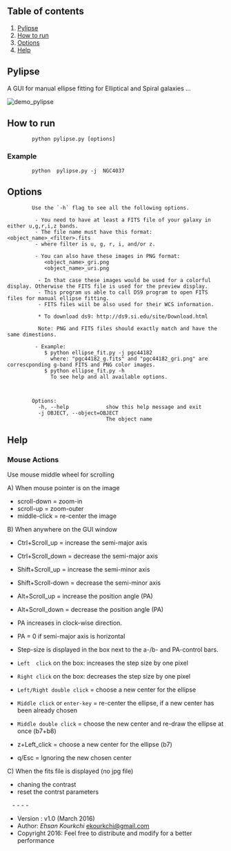 ## Table of contents
1. [Pylipse](#Pylipse)
2. [How to run](#run)
3. [Options](#Options)
4. [Help](#Help)

## Pylipse <a name="Pylipse"></a>

A GUI for manual ellipse fitting for Elliptical and Spiral galaxies ...

![demo_pylipse](https://user-images.githubusercontent.com/13570487/74600799-c375b400-5053-11ea-90b0-a7546a07cfb0.png)


## How to run <a name="run"></a>

            python pylipse.py [options]
            
### Example
 
            python  pylipse.py -j  NGC4037 

## Options <a name="Options"></a>

            Use the `-h` flag to see all the following options.

             - You need to have at least a FITS file of your galaxy in either u,g,r,i,z bands. 
             - The file name must have this format: <object_name>_<filter>.fits
             - where filter is u, g, r, i, and/or z. 

             - You can also have these images in PNG format: 
                <object_name>_gri.png
                <object_name>_uri.png
                
              - In that case these images would be used for a colorful display. Otherwise the FITS file is used for the preview display.
              - This program us able to call DS9 program to open FITS files for manual ellipse fitting. 
              - FITS files wiil be also used for their WCS information.

              * To download ds9: http://ds9.si.edu/site/Download.html

              Note: PNG and FITS files should exactly match and have the same dimestions. 

             - Example: 
                $ python ellipse_fit.py -j pgc44182
                  where: "pgc44182_g.fits" and "pgc44182_gri.png" are correscponding g-band FITS and PNG color images.
                $ python ellipse_fit.py -h 
                  To see help and all available options.



            Options:
              -h, --help            show this help message and exit
              -j OBJECT, --object=OBJECT
                                    The object name

 
## Help <a name="Help"></a>

### Mouse Actions
Use mouse middle wheel for scrolling

 A) When mouse pointer is on the image

   - scroll-down  = zoom-in
   - scroll-up    = zoom-outer
   - middle-click = re-center the image

 B) When anywhere on the GUI window
 
   - Ctrl+Scroll_up   = increase the semi-major axis
   - Ctrl+Scroll_down = decrease the semi-major axis
 
   - Shift+Scroll_up   = increase the semi-minor axis
   - Shift+Scroll-down = decrease the semi-minor axis

   - Alt+Scroll_up   = increase the position angle (PA)
   - Alt+Scroll_down = decrease the position angle (PA)
 
   - PA increases in clock-wise direction. 
   - PA = 0 if semi-major axis is horizontal
   - Step-size is displayed in the box next to the a-/b- and PA-control bars.
 
   - `Left  click` on the box: increases the step size by one pixel
   - `Right click` on the box: decreases the step size by one pixel
   
   - `Left/Right double click` = choose a new center for the ellipse
   - `Middle click` or `enter-key` = re-center the ellipse, if a new center has been already chosen
   - `Middle double click` = choose the new center and re-draw the ellipse at once (b7+b8)
   -  z+Left_click = choose a new center for the ellipse (b7)
   - q/Esc = Ignoring the new chosen center 

 C) When the fits file is displayed (no jpg file)
 
   - chaning the contrast
   - reset the contrst parameters

   - - - -
   
 * Version : v1.0 (March 2016)
 * Author: *Ehsan Kourkchi* <ekourkchi@gmail.com>
 * Copyright 2016: Feel free to distribute and modify for a better performance
